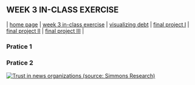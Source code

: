 ## WEEK 3 IN-CLASS EXERCISE

| [home page](https://yuanmeng128.github.io/Ivy-YuanMeng-TSWD-portfolio/) | [week 3 in-class exercise](week_3_in-class_exercise) | [visualizing debt](visualizing-government-debt) | [final project I](final-project-part-one) | [final project II](final-project-part-two) | [final project III](final-project-part-three) |

### Pratice 1
<div class="flourish-embed flourish-chart" data-src="visualisation/12596005"><script src="https://public.flourish.studio/resources/embed.js"></script></div>

### Pratice 2

<div class='tableauPlaceholder' id='viz1675282525759' style='position: relative'><noscript><a href='#'><img alt='Trust in news organizations (source: Simmons Research) ' src='https:&#47;&#47;public.tableau.com&#47;static&#47;images&#47;Ne&#47;NewsMediaTrust_16752824561720&#47;Sheet1&#47;1_rss.png' style='border: none' /></a></noscript><object class='tableauViz'  style='display:none;'><param name='host_url' value='https%3A%2F%2Fpublic.tableau.com%2F' /> <param name='embed_code_version' value='3' /> <param name='site_root' value='' /><param name='name' value='NewsMediaTrust_16752824561720&#47;Sheet1' /><param name='tabs' value='no' /><param name='toolbar' value='yes' /><param name='static_image' value='https:&#47;&#47;public.tableau.com&#47;static&#47;images&#47;Ne&#47;NewsMediaTrust_16752824561720&#47;Sheet1&#47;1.png' /> <param name='animate_transition' value='yes' /><param name='display_static_image' value='yes' /><param name='display_spinner' value='yes' /><param name='display_overlay' value='yes' /><param name='display_count' value='yes' /><param name='language' value='en-US' /><param name='filter' value='publish=yes' /></object></div>                <script type='text/javascript'>                    var divElement = document.getElementById('viz1675282525759');                    var vizElement = divElement.getElementsByTagName('object')[0];                    vizElement.style.width='100%';vizElement.style.height=(divElement.offsetWidth*0.75)+'px';                    var scriptElement = document.createElement('script');                    scriptElement.src = 'https://public.tableau.com/javascripts/api/viz_v1.js';                    
  vizElement.parentNode.insertBefore(scriptElement, vizElement);                </script>
